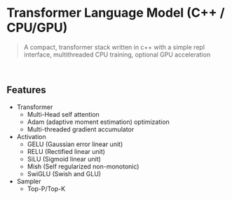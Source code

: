 # Transformer Language Model (C++ / CPU/GPU)

> A compact, transformer stack written in c++ with a simple repl interface, multithreaded CPU training, optional GPU acceleration

<br>

## Features
- Transformer
  - Multi-Head self attention
  - Adam (adaptive moment estimation) optimization
  - Multi-threaded gradient accumulator
- Activation
  - GELU (Gaussian error linear unit)
  - RELU (Rectified linear unit)
  - SiLU (Sigmoid linear unit)
  - Mish (Self regularized non-monotonic)
  - SwiGLU (Swish and GLU)
- Sampler
  - Top-P/Top-K
